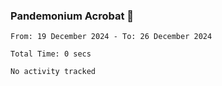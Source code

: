 ### Pandemonium Acrobat 🤸

<!--START_SECTION:waka-->

```all_time
From: 19 December 2024 - To: 26 December 2024

Total Time: 0 secs

No activity tracked
```

<!--END_SECTION:waka-->
